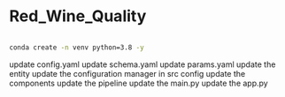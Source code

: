 # Red_Wine_Quality

``` bash

conda create -n venv python=3.8 -y
```

update config.yaml
update schema.yaml
update params.yaml
update the entity
update the configuration manager in src config
update the components
update the pipeline
update the main.py
update the app.py